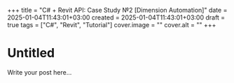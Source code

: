 +++
title = "C# + Revit API: Case Study №2 [Dimension Automation]"
date = 2025-01-04T11:43:01+03:00
created = 2025-01-04T11:43:01+03:00
draft = true
tags = ["C#", "Revit", "Tutorial"]
cover.image = ""
cover.alt = ""
+++

# Untitled

Write your post here...